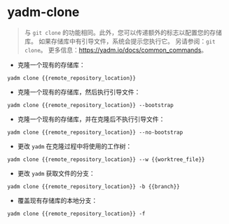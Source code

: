 # yadm-clone

> 与 `git clone` 的功能相同。此外，您可以传递额外的标志以配置您的存储库。
> 如果存储库中有引导文件，系统会提示您执行它。
> 另请参阅：`git clone`。
> 更多信息：<https://yadm.io/docs/common_commands>。

- 克隆一个现有的存储库：

`yadm clone {{remote_repository_location}}`

- 克隆一个现有的存储库，然后执行引导文件：

`yadm clone {{remote_repository_location}} --bootstrap`

- 克隆一个现有的存储库，并在克隆后不执行引导文件：

`yadm clone {{remote_repository_location}} --no-bootstrap`

- 更改 `yadm` 在克隆过程中将使用的工作树：

`yadm clone {{remote_repository_location}} --w {{worktree_file}}`

- 更改 `yadm` 获取文件的分支：

`yadm clone {{remote_repository_location}} -b {{branch}}`

- 覆盖现有存储库的本地分支：

`yadm clone {{remote_repository_location}} -f`